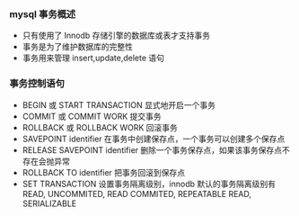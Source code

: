 ### mysql 事务概述
* 只有使用了 Innodb 存储引擎的数据库或表才支持事务
* 事务是为了维护数据库的完整性
* 事务用来管理 insert,update,delete 语句

### 事务控制语句
* BEGIN 或 START TRANSACTION 显式地开启一个事务
* COMMIT 或 COMMIT WORK 提交事务
* ROLLBACK 或 ROLLBACK WORK 回滚事务
* SAVEPOINT identifier 在事务中创建保存点，一个事务可以创建多个保存点
* RELEASE SAVEPOINT identifier 删除一个事务保存点，如果该事务保存点不存在会抛异常
* ROLLBACK TO identifier 把事务回滚到保存点
* SET TRANSACTION 设置事务隔离级别，innodb 默认的事务隔离级别有
READ, UNCOMMITED, READ COMMITED, REPEATABLE READ, SERIALIZABLE
